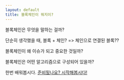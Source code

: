 ```yaml
---
layout: default
title: 블록체인이 뭐지이?
---
```

블록체인은 무엇을 말하는 걸까?

단순히 생각했을 때, 블록 + 체인? => 체인으로 연결된 블록??

블록체인이 왜 이슈가 되고 중요한 것일까?

블록체인은 어떤 알고리즘으로 구성되어 있을까?

한번 배워봅시다.
<a class="btn btn-lg btn-success" href="{{ site.baseurl}}/lesson/1">준비됬나요? 시작해봅시다!</a>

